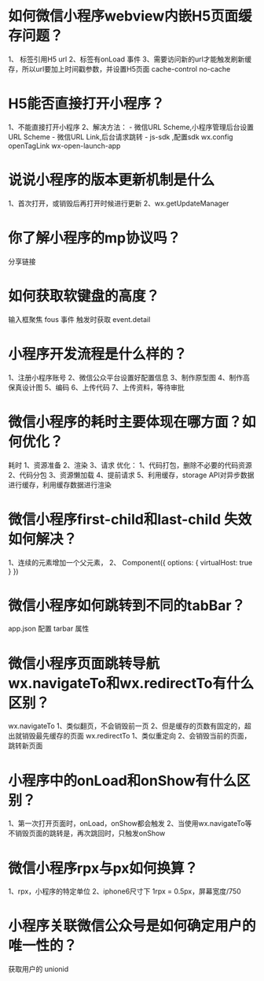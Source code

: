 # 如何微信小程序webview内嵌H5页面缓存问题？
1、<web-view> 标签引用H5 url
2、<web-view>标签有onLoad 事件
3、需要访问新的url才能触发刷新缓存，所以url要加上时间戳参数，并设置H5页面 cache-control no-cache

# H5能否直接打开小程序？
1、不能直接打开小程序
2、解决方法：
    - 微信URL Scheme,小程序管理后台设置 URL Scheme
    - 微信URL Link,后台请求跳转
    - js-sdk ,配置sdk wx.config openTagLink wx-open-launch-app

# 说说小程序的版本更新机制是什么
1、首次打开，或销毁后再打开时候进行更新
2、wx.getUpdateManager

# 你了解小程序的mp协议吗？
分享链接

# 如何获取软键盘的高度？
输入框聚焦 fous 事件 触发时获取 event.detail

# 小程序开发流程是什么样的？
1、注册小程序账号
2、微信公众平台设置好配置信息
3、制作原型图
4、制作高保真设计图
5、编码
6、上传代码
7、上传资料，等待审批


# 微信小程序的耗时主要体现在哪方面？如何优化？
耗时
    1、资源准备
    2、渲染
    3、请求
优化：
    1、代码打包，删除不必要的代码资源
    2、代码分包
    3、资源懒加载
    4、提前请求
    5、利用缓存，storage API对异步数据进行缓存，利用缓存数据进行渲染

# 微信小程序first-child和last-child 失效如何解决？
1、连续的元素增加一个父元素，
2、 Component({
  options: {
    virtualHost: true
  }
})

# 微信小程序如何跳转到不同的tabBar？
app.json 配置 tarbar 属性

# 微信小程序页面跳转导航wx.navigateTo和wx.redirectTo有什么区别？
wx.navigateTo
    1、类似翻页，不会销毁前一页
    2、但是缓存的页数有固定的，超出就销毁最先缓存的页面
wx.redirectTo
    1、类似重定向
    2、会销毁当前的页面，跳转新页面

# 小程序中的onLoad和onShow有什么区别？
1、第一次打开页面时，onLoad，onShow都会触发
2、当使用wx.navigateTo等不销毁页面的跳转是，再次跳回时，只触发onShow

# 微信小程序rpx与px如何换算？
1、rpx，小程序的特定单位
2、iphone6尺寸下 1rpx = 0.5px，屏幕宽度/750

# 小程序关联微信公众号是如何确定用户的唯一性的？
获取用户的 unionid 

